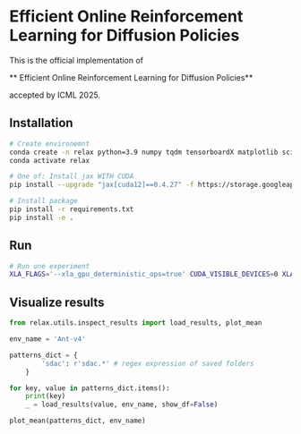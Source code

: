 # Efficient Online Reinforcement Learning for Diffusion Policies

This is the official implementation of

** Efficient Online Reinforcement Learning for Diffusion Policies**

accepted by ICML 2025.

## Installation

```bash
# Create environemnt
conda create -n relax python=3.9 numpy tqdm tensorboardX matplotlib scikit-learn black snakeviz ipykernel setproctitle numba
conda activate relax

# One of: Install jax WITH CUDA 
pip install --upgrade "jax[cuda12]==0.4.27" -f https://storage.googleapis.com/jax-releases/jax_cuda_releases.html

# Install package
pip install -r requirements.txt
pip install -e .
```



## Run
```bash
# Run one experiment
XLA_FLAGS='--xla_gpu_deterministic_ops=true' CUDA_VISIBLE_DEVICES=0 XLA_PYTHON_CLIENT_MEM_FRACTION=.1 python scripts/train_mujoco.py --alg sdac --seed 100
```

## Visualize results
```python
from relax.utils.inspect_results import load_results, plot_mean

env_name = 'Ant-v4'

patterns_dict = {
        'sdac': r'sdac.*' # regex expression of saved folders
    }

for key, value in patterns_dict.items():
    print(key)
    _ = load_results(value, env_name, show_df=False)

plot_mean(patterns_dict, env_name)
```


